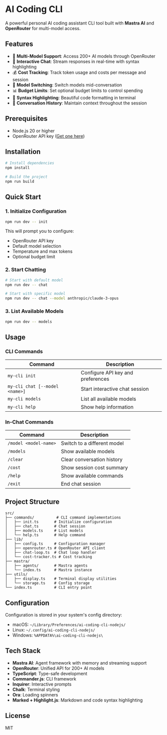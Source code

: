 # AI Coding CLI

A powerful personal AI coding assistant CLI tool built with **Mastra AI** and **OpenRouter** for multi-model access.

## Features

- 🤖 **Multi-Model Support**: Access 200+ AI models through OpenRouter
- 💬 **Interactive Chat**: Stream responses in real-time with syntax highlighting
- 💰 **Cost Tracking**: Track token usage and costs per message and session
- 🔄 **Model Switching**: Switch models mid-conversation
- 📊 **Budget Limits**: Set optional budget limits to control spending
- 🎨 **Syntax Highlighting**: Beautiful code formatting in terminal
- 💾 **Conversation History**: Maintain context throughout the session

## Prerequisites

- Node.js 20 or higher
- OpenRouter API key ([Get one here](https://openrouter.ai/keys))

## Installation

```bash
# Install dependencies
npm install

# Build the project
npm run build
```

## Quick Start

### 1. Initialize Configuration

```bash
npm run dev -- init
```

This will prompt you to configure:
- OpenRouter API key
- Default model selection
- Temperature and max tokens
- Optional budget limit

### 2. Start Chatting

```bash
# Start with default model
npm run dev -- chat

# Start with specific model
npm run dev -- chat --model anthropic/claude-3-opus
```

### 3. List Available Models

```bash
npm run dev -- models
```

## Usage

### CLI Commands

| Command | Description |
|---------|-------------|
| `my-cli init` | Configure API key and preferences |
| `my-cli chat [--model <name>]` | Start interactive chat session |
| `my-cli models` | List all available models |
| `my-cli help` | Show help information |

### In-Chat Commands

| Command | Description |
|---------|-------------|
| `/model <model-name>` | Switch to a different model |
| `/models` | Show available models |
| `/clear` | Clear conversation history |
| `/cost` | Show session cost summary |
| `/help` | Show available commands |
| `/exit` | End chat session |

## Project Structure

```
src/
├── commands/          # CLI command implementations
│   ├── init.ts       # Initialize configuration
│   ├── chat.ts       # Chat session
│   ├── models.ts     # List models
│   └── help.ts       # Help command
├── lib/
│   ├── config.ts     # Configuration manager
│   ├── openrouter.ts # OpenRouter API client
│   ├── chat-loop.ts  # Chat loop handler
│   └── cost-tracker.ts # Cost tracking
├── mastra/
│   ├── agents/       # Mastra agents
│   └── index.ts      # Mastra instance
├── utils/
│   ├── display.ts    # Terminal display utilities
│   └── storage.ts    # Config storage
└── index.ts          # CLI entry point
```

## Configuration

Configuration is stored in your system's config directory:
- macOS: `~/Library/Preferences/ai-coding-cli-nodejs/`
- Linux: `~/.config/ai-coding-cli-nodejs/`
- Windows: `%APPDATA%\ai-coding-cli-nodejs\`

## Tech Stack

- **Mastra AI**: Agent framework with memory and streaming support
- **OpenRouter**: Unified API for 200+ AI models
- **TypeScript**: Type-safe development
- **Commander.js**: CLI framework
- **Inquirer**: Interactive prompts
- **Chalk**: Terminal styling
- **Ora**: Loading spinners
- **Marked + Highlight.js**: Markdown and code syntax highlighting

## License

MIT

